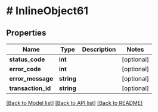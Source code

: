 # # InlineObject61

## Properties

Name | Type | Description | Notes
------------ | ------------- | ------------- | -------------
**status_code** | **int** |  | [optional]
**error_code** | **int** |  | [optional]
**error_message** | **string** |  | [optional]
**transaction_id** | **string** |  | [optional]

[[Back to Model list]](../../README.md#models) [[Back to API list]](../../README.md#endpoints) [[Back to README]](../../README.md)
